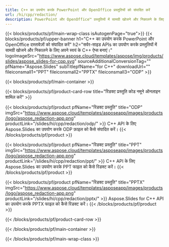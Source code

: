 ```yaml
---
title: C++ का उपयोग करके PowerPoint और OpenOffice प्रस्तुतियों को संपादित करें
url: /hi/cpp/redaction/
description: PowerPoint और OpenOffice™ प्रस्तुतियों में सामग्री खोजने और निकालने के लिए C++ स्रोत कोड
---
```


{{< blocks/products/pf/main-wrap-class isAutogenPage="true">}}
{{< blocks/products/pf/upper-banner h1="C++ का उपयोग करके PowerPoint और OpenOffice दस्तावेज़ों को संपादित करें" h2="सर्वर-साइड APIs का उपयोग करके प्रस्तुतियों में सामग्री खोजने और निकालने के लिए अपने स्वयं के C++ ऐप्स बनाएं।" logoImageSrc="https://www.aspose.cloud/templates/aspose/img/products/slides/aspose_slides-for-cpp.svg" sourceAdditionalConversionTag="" pfName="Aspose.Slides" subTitlepfName="for C++" downloadUrl="" fileiconsmall1="PPT" fileiconsmall2="PPTX" fileiconsmall3="ODP" >}}

{{< blocks/products/pf/main-container >}}

{{< blocks/products/pf/product-card-row title="रिडक्ट प्रस्तुति कोड नमूने ऑनलाइन शामिल करें" >}}

{{< blocks/products/pf/product pfName="रिडक्ट प्रस्तुति" title="ODP" imgSrc="https://www.aspose.cloud/templates/asposeapp/images/products/logo/aspose_redaction-app.png" productLink="/slides/hi/cpp/redaction/odp/" >}}
C++ API के लिए Aspose.Slides का उपयोग करके ODP फ़ाइल को कैसे संपादित करें।
{{< /blocks/products/pf/product >}}

{{< blocks/products/pf/product pfName="रिडक्ट प्रस्तुति" title="PPT" imgSrc="https://www.aspose.cloud/templates/asposeapp/images/products/logo/aspose_redaction-app.png" productLink="/slides/hi/cpp/redaction/ppt/" >}}
C++ API के लिए Aspose.Slides का उपयोग करके PPT फाइल को कैसे रिडक्ट करें।
{{< /blocks/products/pf/product >}}

{{< blocks/products/pf/product pfName="रिडक्ट प्रस्तुति" title="PPTX" imgSrc="https://www.aspose.cloud/templates/asposeapp/images/products/logo/aspose_redaction-app.png" productLink="/slides/hi/cpp/redaction/pptx/" >}}
Aspose.Slides for C++ API का उपयोग करके PPTX फाइल को कैसे रिडक्ट करें।
{{< /blocks/products/pf/product >}}



{{< /blocks/products/pf/product-card-row >}}

{{< /blocks/products/pf/main-container >}}
    
{{< /blocks/products/pf/main-wrap-class >}}